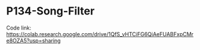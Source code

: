 # P134-Song-Filter

Code link: https://colab.research.google.com/drive/1QfS_vHTCiFG6QiAeFUABFxpCMre8OZA5?usp=sharing
